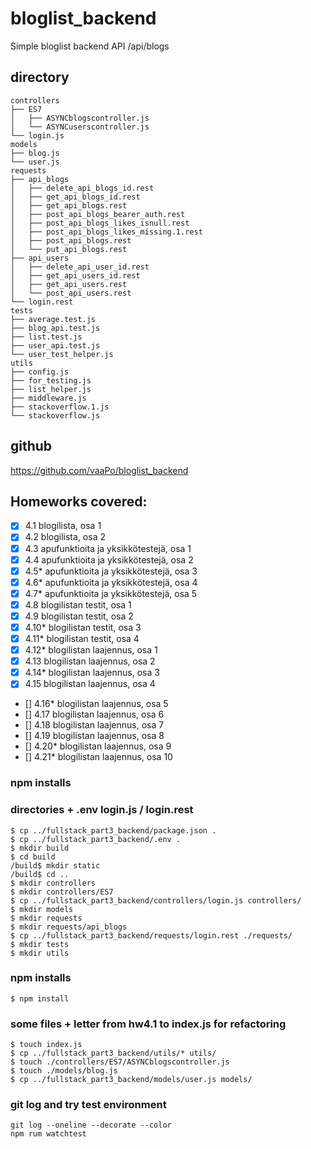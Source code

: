 # bloglist_backend
Simple bloglist backend API /api/blogs
## directory
```
controllers
├── ES7
│   ├── ASYNCblogscontroller.js
│   └── ASYNCuserscontroller.js
└── login.js
models
├── blog.js
└── user.js
requests
├── api_blogs
│   ├── delete_api_blogs_id.rest
│   ├── get_api_blogs_id.rest
│   ├── get_api_blogs.rest
│   ├── post_api_blogs_bearer_auth.rest
│   ├── post_api_blogs_likes_isnull.rest
│   ├── post_api_blogs_likes_missing.1.rest
│   ├── post_api_blogs.rest
│   └── put_api_blogs.rest
├── api_users
│   ├── delete_api_user_id.rest
│   ├── get_api_users_id.rest
│   ├── get_api_users.rest
│   └── post_api_users.rest
└── login.rest
tests
├── average.test.js
├── blog_api.test.js
├── list.test.js
├── user_api.test.js
└── user_test_helper.js
utils
├── config.js
├── for_testing.js
├── list_helper.js
├── middleware.js
├── stackoverflow.1.js
└── stackoverflow.js
```

## github
<https://github.com/vaaPo/bloglist_backend>

## Homeworks covered:
- [x] 4.1 blogilista, osa 1
- [x] 4.2 blogilista, osa 2
- [x] 4.3 apufunktioita ja yksikkötestejä, osa 1
- [x] 4.4 apufunktioita ja yksikkötestejä, osa 2
- [x] 4.5* apufunktioita ja yksikkötestejä, osa 3
- [x] 4.6* apufunktioita ja yksikkötestejä, osa 4
- [x] 4.7* apufunktioita ja yksikkötestejä, osa 5
- [x] 4.8 blogilistan testit, osa 1
- [x] 4.9 blogilistan testit, osa 2
- [x] 4.10* blogilistan testit, osa 3
- [x] 4.11* blogilistan testit, osa 4
- [x] 4.12* blogilistan laajennus, osa 1
- [x] 4.13 blogilistan laajennus, osa 2
- [x] 4.14* blogilistan laajennus, osa 3
- [x] 4.15 blogilistan laajennus, osa 4
- [] 4.16* blogilistan laajennus, osa 5
- [] 4.17 blogilistan laajennus, osa 6
- [] 4.18 blogilistan laajennus, osa 7
- [] 4.19 blogilistan laajennus, osa 8
- [] 4.20* blogilistan laajennus, osa 9
- [] 4.21* blogilistan laajennus, osa 10

### npm installs
### directories + .env login.js / login.rest
```
$ cp ../fullstack_part3_backend/package.json .
$ cp ../fullstack_part3_backend/.env .
$ mkdir build
$ cd build
/build$ mkdir static
/build$ cd ..
$ mkdir controllers
$ mkdir controllers/ES7
$ cp ../fullstack_part3_backend/controllers/login.js controllers/
$ mkdir models
$ mkdir requests
$ mkdir requests/api_blogs
$ cp ../fullstack_part3_backend/requests/login.rest ./requests/
$ mkdir tests
$ mkdir utils
```
### npm installs
```
$ npm install
```

### some files + letter from hw4.1 to index.js for refactoring
```
$ touch index.js
$ cp ../fullstack_part3_backend/utils/* utils/
$ touch ./controllers/ES7/ASYNCblogscontroller.js
$ touch ./models/blog.js
$ cp ../fullstack_part3_backend/models/user.js models/
```

### git log and try test environment
```
git log --oneline --decorate --color
npm rum watchtest
```

